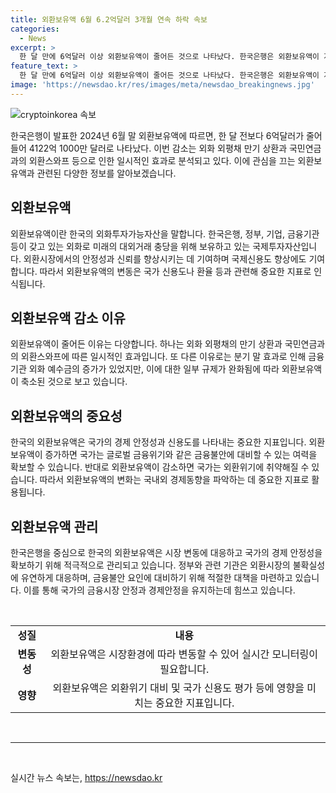 ```yaml
---
title: 외환보유액 6월 6.2억달러 3개월 연속 하락 속보
categories:
  - News
excerpt: >
  한 달 만에 6억달러 이상 외환보유액이 줄어든 것으로 나타났다. 한국은행은 외환보유액이 지난달 말 기준 4122억 1000만 달러로 전월 대비 6억 2000만 달러 감소했다고 발표했다. 이는 외화 외평채 만기 상환과 외환스와프로 인한 일시적인 영향 등으로 해석된다. 
feature_text: >
  한 달 만에 6억달러 이상 외환보유액이 줄어든 것으로 나타났다. 한국은행은 외환보유액이 지난달 말 기준 4122억 1000만 달러로 전월 대비 6억 2000만 달러 감소했다고 발표했다. 이는 외화 외평채 만기 상환과 외환스와프로 인한 일시적인 영향 등으로 해석된다. 
image: 'https://newsdao.kr/res/images/meta/newsdao_breakingnews.jpg'
---
```


<p><img src="https://newsdao.kr/res/images/meta/newsdao_breakingnews.jpg" alt="cryptoinkorea 속보" /></p>

<p>한국은행이 발표한 2024년 6월 말 외환보유액에 따르면, 한 달 전보다 6억달러가 줄어들어 4122억 1000만 달러로 나타났다. 이번 감소는 외화 외평채 만기 상환과 국민연금과의 외환스와프 등으로 인한 일시적인 효과로 분석되고 있다. 이에 관심을 끄는 외환보유액과 관련된 다양한 정보를 알아보겠습니다. </p>

<h2 data-ke-size="size26">외환보유액</h2>

<p data-ke-size="size16">외환보유액이란 한국의 외화투자가능자산을 말합니다. 한국은행, 정부, 기업, 금융기관 등이 갖고 있는 외화로 미래의 대외거래 충당을 위해 보유하고 있는 국제투자자산입니다. 외환시장에서의 안정성과 신뢰를 향상시키는 데 기여하며 국제신용도 향상에도 기여합니다. 따라서 외환보유액의 변동은 국가 신용도나 환율 등과 관련해 중요한 지표로 인식됩니다.</p>

<h2 data-ke-size="size26">외환보유액 감소 이유</h2>

<p data-ke-size="size16">외환보유액이 줄어든 이유는 다양합니다. 하나는 외화 외평채의 만기 상환과 국민연금과의 외환스와프에 따른 일시적인 효과입니다. 또 다른 이유로는 분기 말 효과로 인해 금융기관 외화 예수금의 증가가 있었지만, 이에 대한 일부 규제가 완화됨에 따라 외환보유액이 축소된 것으로 보고 있습니다.</p>

<h2 data-ke-size="size26">외환보유액의 중요성</h2>

<p data-ke-size="size16">한국의 외환보유액은 국가의 경제 안정성과 신용도를 나타내는 중요한 지표입니다. 외환보유액이 증가하면 국가는 글로벌 금융위기와 같은 금융불안에 대비할 수 있는 여력을 확보할 수 있습니다. 반대로 외환보유액이 감소하면 국가는 외환위기에 취약해질 수 있습니다. 따라서 외환보유액의 변화는 국내외 경제동향을 파악하는 데 중요한 지표로 활용됩니다.</p>

<h2 data-ke-size="size26">외환보유액 관리</h2>

<p data-ke-size="size16">한국은행을 중심으로 한국의 외환보유액은 시장 변동에 대응하고 국가의 경제 안정성을 확보하기 위해 적극적으로 관리되고 있습니다. 정부와 관련 기관은 외환시장의 불확실성에 유연하게 대응하며, 금융불안 요인에 대비하기 위해 적절한 대책을 마련하고 있습니다. 이를 통해 국가의 금융시장 안정과 경제안정을 유지하는데 힘쓰고 있습니다.</p>

<p data-ke-size="size16">&nbsp;</p>

<table>
    <tbody>
        <tr>
            <td style="text-align: center; height: 17px;"><b>성질</b></td>
            <td style="text-align: center; height: 17px;"><b>내용</b></td>
        </tr>
        <tr>
            <td style="text-align: center; height: 17px;"><b>변동성</b></td>
            <td style="text-align: center; height: 17px;">외환보유액은 시장환경에 따라 변동할 수 있어 실시간 모니터링이 필요합니다.</td>
        </tr>
        <tr>
            <td style="text-align: center; height: 17px;"><b>영향</b></td>
            <td style="text-align: center; height: 17px;">외환보유액은 외환위기 대비 및 국가 신용도 평가 등에 영향을 미치는 중요한 지표입니다.</td>
        </tr>
    </tbody>
</table>

<p data-ke-size="size16">&nbsp;</p>

<hr>

<p data-ke-size="size16">&nbsp;</p>
실시간 뉴스 속보는, <a href="https://newsdao.kr" rel="dofollow">https://newsdao.kr</a>


